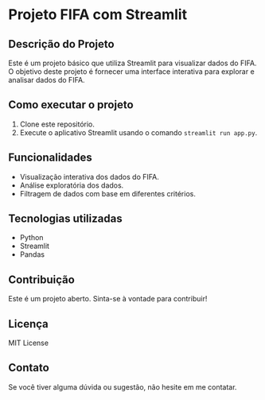 # Projeto FIFA com Streamlit

## Descrição do Projeto

Este é um projeto básico que utiliza Streamlit para visualizar dados do FIFA. O objetivo deste projeto é fornecer uma interface interativa para explorar e analisar dados do FIFA.

## Como executar o projeto

1. Clone este repositório.
2. Execute o aplicativo Streamlit usando o comando `streamlit run app.py`.

## Funcionalidades

- Visualização interativa dos dados do FIFA.
- Análise exploratória dos dados.
- Filtragem de dados com base em diferentes critérios.

## Tecnologias utilizadas

- Python
- Streamlit
- Pandas

## Contribuição

Este é um projeto aberto. Sinta-se à vontade para contribuir!

## Licença

MIT License

## Contato

Se você tiver alguma dúvida ou sugestão, não hesite em me contatar.
